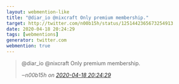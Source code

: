 ```yaml
---
layout: webmention-like
title: "@diar_io @nixcraft Only premium membership."
target: http://twitter.com/n00b15h/status/1251442365673254913
date: 2020-04-18 20:24:29
tags: [webmentions]
generator: twitter.com
webmention: true
---
```




<blockquote class="external-citation">
  <p>
    @diar_io @nixcraft Only premium membership.
  </p>
  <cite>‒<span class="p-author p-name">n00b15h</span>
    on
    <a href="http://twitter.com/n00b15h/status/1251442365673254913" rel="external nofollow" target="_blank">2020-04-18 20:24:29</a>
  </cite>
</blockquote>



